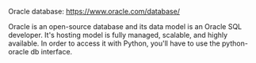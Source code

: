 Oracle database:
https://www.oracle.com/database/

Oracle is an open-source database and its data model is an Oracle SQL developer.
It's hosting model is fully managed, scalable, and highly available. In order to
access it with Python, you'll have to use the python-oracle db interface.
